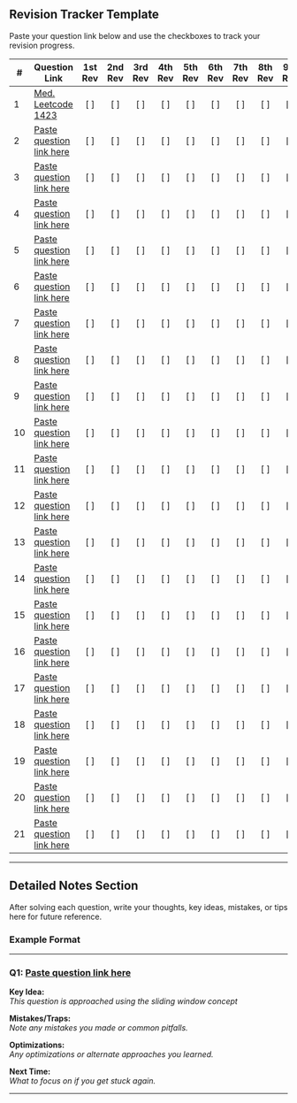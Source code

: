 ## Revision Tracker Template

Paste your question link below and use the checkboxes to track your revision progress.

| #  | Question Link                                   | 1st Rev | 2nd Rev | 3rd Rev | 4th Rev | 5th Rev | 6th Rev | 7th Rev | 8th Rev | 9th Rev | 10th Rev | Notes                |
|----|-------------------------------------------------|:-------:|:-------:|:-------:|:-------:|:-------:|:-------:|:-------:|:-------:|:-------:|:--------:|----------------------|
| 1  | [Med. Leetcode 1423](https://leetcode.com/problems/maximum-points-you-can-obtain-from-cards/description/) | [ ]     | [ ]     | [ ]     | [ ]     | [ ]     | [ ]     | [ ]     | [ ]     | [ ]     |   [ ]    |                        |
| 2  | [Paste question link here](https://example.com) | [ ]     | [ ]     | [ ]     | [ ]     | [ ]     | [ ]     | [ ]     | [ ]     | [ ]     |   [ ]    |                      |
| 3  | [Paste question link here](https://example.com) | [ ]     | [ ]     | [ ]     | [ ]     | [ ]     | [ ]     | [ ]     | [ ]     | [ ]     |   [ ]    |                      |
| 4  | [Paste question link here](https://example.com) | [ ]     | [ ]     | [ ]     | [ ]     | [ ]     | [ ]     | [ ]     | [ ]     | [ ]     |   [ ]    |                      |
| 5  | [Paste question link here](https://example.com) | [ ]     | [ ]     | [ ]     | [ ]     | [ ]     | [ ]     | [ ]     | [ ]     | [ ]     |   [ ]    |                      |
| 6  | [Paste question link here](https://example.com) | [ ]     | [ ]     | [ ]     | [ ]     | [ ]     | [ ]     | [ ]     | [ ]     | [ ]     |   [ ]    |                      |
| 7  | [Paste question link here](https://example.com) | [ ]     | [ ]     | [ ]     | [ ]     | [ ]     | [ ]     | [ ]     | [ ]     | [ ]     |   [ ]    |                      |
| 8  | [Paste question link here](https://example.com) | [ ]     | [ ]     | [ ]     | [ ]     | [ ]     | [ ]     | [ ]     | [ ]     | [ ]     |   [ ]    |                      |
| 9  | [Paste question link here](https://example.com) | [ ]     | [ ]     | [ ]     | [ ]     | [ ]     | [ ]     | [ ]     | [ ]     | [ ]     |   [ ]    |                      |
| 10 | [Paste question link here](https://example.com) | [ ]     | [ ]     | [ ]     | [ ]     | [ ]     | [ ]     | [ ]     | [ ]     | [ ]     |   [ ]    |                      |
| 11 | [Paste question link here](https://example.com) | [ ]     | [ ]     | [ ]     | [ ]     | [ ]     | [ ]     | [ ]     | [ ]     | [ ]     |   [ ]    |                      |
| 12 | [Paste question link here](https://example.com) | [ ]     | [ ]     | [ ]     | [ ]     | [ ]     | [ ]     | [ ]     | [ ]     | [ ]     |   [ ]    |                      |
| 13 | [Paste question link here](https://example.com) | [ ]     | [ ]     | [ ]     | [ ]     | [ ]     | [ ]     | [ ]     | [ ]     | [ ]     |   [ ]    |                      |
| 14 | [Paste question link here](https://example.com) | [ ]     | [ ]     | [ ]     | [ ]     | [ ]     | [ ]     | [ ]     | [ ]     | [ ]     |   [ ]    |                      |
| 15 | [Paste question link here](https://example.com) | [ ]     | [ ]     | [ ]     | [ ]     | [ ]     | [ ]     | [ ]     | [ ]     | [ ]     |   [ ]    |                      |
| 16 | [Paste question link here](https://example.com) | [ ]     | [ ]     | [ ]     | [ ]     | [ ]     | [ ]     | [ ]     | [ ]     | [ ]     |   [ ]    |                      |
| 17 | [Paste question link here](https://example.com) | [ ]     | [ ]     | [ ]     | [ ]     | [ ]     | [ ]     | [ ]     | [ ]     | [ ]     |   [ ]    |                      |
| 18 | [Paste question link here](https://example.com) | [ ]     | [ ]     | [ ]     | [ ]     | [ ]     | [ ]     | [ ]     | [ ]     | [ ]     |   [ ]    |                      |
| 19 | [Paste question link here](https://example.com) | [ ]     | [ ]     | [ ]     | [ ]     | [ ]     | [ ]     | [ ]     | [ ]     | [ ]     |   [ ]    |                      |
| 20 | [Paste question link here](https://example.com) | [ ]     | [ ]     | [ ]     | [ ]     | [ ]     | [ ]     | [ ]     | [ ]     | [ ]     |   [ ]    |                      |
| 21 | [Paste question link here](https://example.com) | [ ]     | [ ]     | [ ]     | [ ]     | [ ]     | [ ]     | [ ]     | [ ]     | [ ]     |   [ ]    |                      |
<!-- Repeat the above row pattern up to 100 -->

<!-- For brevity, only 20 rows are shown here. Copy and paste to reach 100 as needed. -->

<!--
How to use:
- Paste your question link in the "Question Link" column.
- Put an `x` between the brackets when you complete a revision. Example: [x]
- Add any notes or difficulties in the "Notes" column.
-->

---

## Detailed Notes Section

After solving each question, write your thoughts, key ideas, mistakes, or tips here for future reference.

### Example Format

---
### Q1: [Paste question link here](https://example.com)
**Key Idea:**  
*This question is approached using the sliding window concept*

**Mistakes/Traps:**  
*Note any mistakes you made or common pitfalls.*

**Optimizations:**  
*Any optimizations or alternate approaches you learned.*

**Next Time:**  
*What to focus on if you get stuck again.*

---
